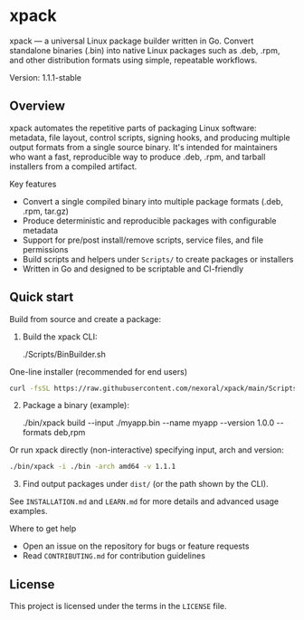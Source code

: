 # xpack

xpack — a universal Linux package builder written in Go. Convert standalone binaries (.bin) into native Linux packages such as .deb, .rpm, and other distribution formats using simple, repeatable workflows.

Version: 1.1.1-stable

Overview
--------

xpack automates the repetitive parts of packaging Linux software: metadata, file layout, control scripts, signing hooks, and producing multiple output formats from a single source binary. It's intended for maintainers who want a fast, reproducible way to produce .deb, .rpm, and tarball installers from a compiled artifact.

Key features
- Convert a single compiled binary into multiple package formats (.deb, .rpm, tar.gz)
- Produce deterministic and reproducible packages with configurable metadata
- Support for pre/post install/remove scripts, service files, and file permissions
- Build scripts and helpers under `Scripts/` to create packages or installers
- Written in Go and designed to be scriptable and CI-friendly

Quick start
-----------

Build from source and create a package:

1. Build the xpack CLI:

	./Scripts/BinBuilder.sh

One-line installer (recommended for end users)

```bash
curl -fsSL https://raw.githubusercontent.com/nexoral/xpack/main/Scripts/installer.sh | sudo bash -
```

2. Package a binary (example):

	./bin/xpack build --input ./myapp.bin --name myapp --version 1.0.0 --formats deb,rpm

Or run xpack directly (non-interactive) specifying input, arch and version:

```bash
./bin/xpack -i ./bin -arch amd64 -v 1.1.1
```

3. Find output packages under `dist/` (or the path shown by the CLI).

See `INSTALLATION.md` and `LEARN.md` for more details and advanced usage examples.

Where to get help
- Open an issue on the repository for bugs or feature requests
- Read `CONTRIBUTING.md` for contribution guidelines

License
-------
This project is licensed under the terms in the `LICENSE` file.
